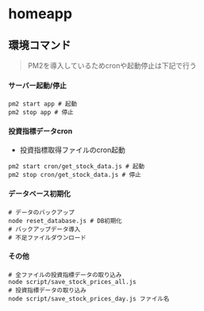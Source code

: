 # homeapp


## 環境コマンド
> PM2を導入しているためcronや起動停止は下記で行う

#### サーバー起動/停止
```
pm2 start app # 起動
pm2 stop app # 停止
```
#### 投資指標データcron
* 投資指標取得ファイルのcron起動
```
pm2 start cron/get_stock_data.js # 起動
pm2 stop cron/get_stock_data.js # 停止
```
#### データベース初期化
```
# データのバックアップ
node reset_database.js # DB初期化
# バックアップデータ導入
# 不足ファイルダウンロード
```
#### その他
```
# 全ファイルの投資指標データの取り込み
node script/save_stock_prices_all.js
# 投資指標データの取り込み
node script/save_stock_prices_day.js ファイル名
```

